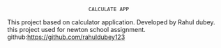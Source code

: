                               CALCULATE APP
This project based on calculator application.
Developed by Rahul dubey.
this project used for newton school assignment.
github:https://github.com/rahuldubey123